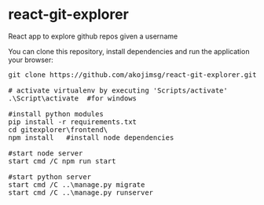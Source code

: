 # react-git-explorer
React app to explore github repos given a username

You can clone this repository, install dependencies and run the application your browser:

<pre>
git clone https://github.com/akojimsg/react-git-explorer.git

# activate virtualenv by executing 'Scripts/activate'
.\Script\activate  #for windows

#install python modules
pip install -r requirements.txt
cd gitexplorer\frontend\
npm install   #install node dependencies

#start node server
start cmd /C npm run start

#start python server
start cmd /C ..\manage.py migrate
start cmd /C ..\manage.py runserver


</pre>

